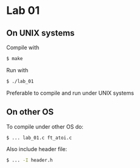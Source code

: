 # Lab 01

## On UNIX systems

Compile with

```sh
$ make
```

Run with

```sh
$ ./lab_01
```

Preferable to compile and run under UNIX systems

## On other OS

To compile under other OS do:

```sh
$ ... lab_01.c ft_atoi.c
````

Also include header file:

```sh
$ ... -I header.h
```
